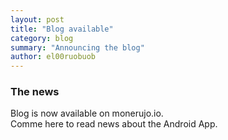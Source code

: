```yaml
---
layout: post
title: "Blog available"
category: blog
summary: "Announcing the blog"
author: el00ruobuob
---
```


### The news
Blog is now available on monerujo.io.  
Comme here to read news about the Android App.  
